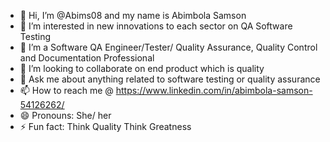 - 👋 Hi, I’m @Abims08 and my name is Abimbola Samson
- 👀 I’m interested in new innovations to each sector on QA Software Testing
- 🌱 I’m a Software QA Engineer/Tester/ Quality Assurance, Quality Control and Documentation Professional
- 💞️ I’m looking to collaborate on end product which is quality
- 💬 Ask me about anything related to software testing or quality assurance
- 📫 How to reach me @ https://www.linkedin.com/in/abimbola-samson-54126262/
- 😄 Pronouns: She/ her
- ⚡ Fun fact: Think Quality Think Greatness

<!---
Abims08/Abims08 is a ✨ special ✨ repository because its `README.md` (this file) appears on your GitHub profile.
You can click the Preview link to take a look at your changes.
--->
